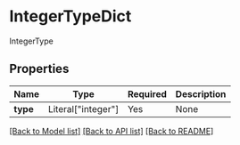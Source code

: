 # IntegerTypeDict

IntegerType

## Properties
| Name | Type | Required | Description |
| ------------ | ------------- | ------------- | ------------- |
**type** | Literal["integer"] | Yes | None |


[[Back to Model list]](../../README.md#models-v1-link) [[Back to API list]](../../README.md#documentation-for-api-endpoints) [[Back to README]](../../README.md)

